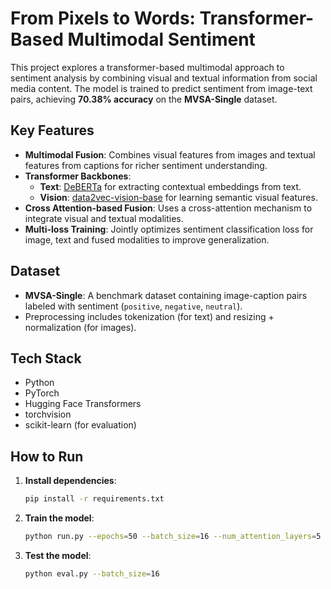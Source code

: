 # From Pixels to Words: Transformer-Based Multimodal Sentiment

This project explores a transformer-based multimodal approach to sentiment analysis by combining visual and textual information from social media content. The model is trained to predict sentiment from image-text pairs, achieving **70.38% accuracy** on the **MVSA-Single** dataset.

## Key Features

- **Multimodal Fusion**: Combines visual features from images and textual features from captions for richer sentiment understanding.
- **Transformer Backbones**:
  - **Text**: [DeBERTa](https://huggingface.co/microsoft/deberta-base) for extracting contextual embeddings from text.
  - **Vision**: [data2vec-vision-base](https://huggingface.co/facebook/data2vec-vision-base) for learning semantic visual features.
- **Cross Attention-based Fusion**: Uses a cross-attention mechanism to integrate visual and textual modalities.
- **Multi-loss Training**: Jointly optimizes sentiment classification loss for image, text and fused modalities to improve generalization.

## Dataset

- **MVSA-Single**: A benchmark dataset containing image-caption pairs labeled with sentiment (`positive`, `negative`, `neutral`).
- Preprocessing includes tokenization (for text) and resizing + normalization (for images).

## Tech Stack

- Python
- PyTorch
- Hugging Face Transformers
- torchvision
- scikit-learn (for evaluation)

## How to Run

1. **Install dependencies**:

   ```bash
   pip install -r requirements.txt

2. **Train the model**:

   ```bash
   python run.py --epochs=50 --batch_size=16 --num_attention_layers=5

3. **Test the model**:

   ```bash
   python eval.py --batch_size=16